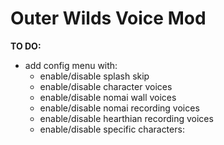 # Outer Wilds Voice Mod

**TO DO:**
* add config menu with:
  + enable/disable splash skip
  + enable/disable character voices
  + enable/disable nomai wall voices
  + enable/disable nomai recording voices
  + enable/disable hearthian recording voices
  + enable/disable specific characters:
